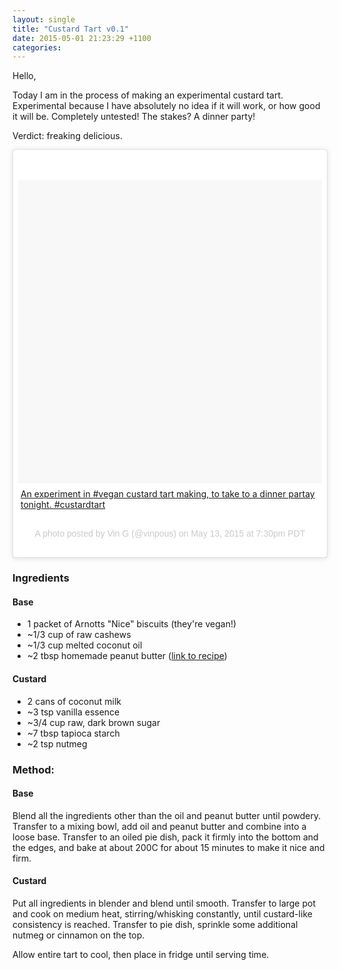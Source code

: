 ```yaml
---
layout: single
title: "Custard Tart v0.1"
date: 2015-05-01 21:23:29 +1100
categories:
---
```

Hello,

Today I am in the process of making an experimental custard tart.
Experimental because I have absolutely no idea if it will work, or how
good it will be. Completely untested! The stakes? A dinner party!

Verdict: freaking delicious.

<div class="instagram-media" data-instgrm-captioned="" data-instgrm-version="4" style="background: #FFF; border-radius: 3px; border: 0; box-shadow: 0 0 1px 0 rgba(0,0,0,0.5),0 1px 10px 0 rgba(0,0,0,0.15); margin: 1px; max-width: 658px; padding: 0; width: -webkit-calc(100% - 2px); width: 99.375%; width: calc(100% - 2px);">

<div style="padding: 8px;">

<div style="background: #F8F8F8; line-height: 0; margin-top: 40px; padding: 50% 0; text-align: center; width: 100%;">

<div style="background: url(data:image/png; display: block; height: 44px; margin: 0 auto -44px; position: relative; top: -22px; width: 44px;">
</div>

</div>

<div style="margin: 8px 0 0 0; padding: 0 4px;">
<a href="https://instagram.com/p/2pUecWL63L/">An experiment in #vegan custard tart making, to take to a dinner partay tonight. #custardtart</a>
</div>

<div
style="color: #c9c8cd; font-family: Arial,sans-serif; font-size: 14px; line-height: 17px; margin-bottom: 0; margin-top: 8px; overflow: hidden; padding: 8px 0 7px; text-align: center; text-overflow: ellipsis; white-space: nowrap;">

A photo posted by Vin G (@vinpous) on May 13, 2015 at 7:30pm PDT

</div>

</div>

</div>

### Ingredients

#### Base

-   1 packet of Arnotts "Nice" biscuits (they're vegan!)
-   \~1/3 cup of raw cashews
-   \~1/3 cup melted coconut oil
-   \~2 tbsp homemade peanut butter ([link to
    recipe](peanut-butter-v01.html))

#### Custard

-   2 cans of coconut milk
-   \~3 tsp vanilla essence
-   \~3/4 cup raw, dark brown sugar
-   \~7 tbsp tapioca starch
-   \~2 tsp nutmeg

### Method:

#### Base

Blend all the ingredients other than the oil and peanut butter until
powdery. Transfer to a mixing bowl, add oil and peanut butter and
combine into a loose base. Transfer to an oiled pie dish, pack it firmly
into the bottom and the edges, and bake at about 200C for about 15
minutes to make it nice and firm.

#### Custard

Put all ingredients in blender and blend until smooth. Transfer to large
pot and cook on medium heat, stirring/whisking constantly, until
custard-like consistency is reached. Transfer to pie dish, sprinkle some
additional nutmeg or cinnamon on the top.

Allow entire tart to cool, then place in fridge until serving time.
